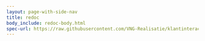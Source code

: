 ```yaml
---
layout: page-with-side-nav
title: redoc
body_include: redoc-body.html
spec-url: https://raw.githubusercontent.com/VNG-Realisatie/klantinteracties/main/docs/api_familie_varianten/variant4-bijhouding/openapi.yaml
---
```

<redoc spec-url='{{page.spec-url}}'></redoc>
